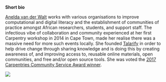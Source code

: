 **Short bio**

[Anelda van der Walt](https://twitter.com/aneldavdw) works with various organisations to improve computational and digital literacy and the establishment of communities of practice amongst African researchers, students, and support staff. The infectious vibe of collaboration and community experienced at her first Carpentry workshop in 2014 in Cape Town, made her realise there was a massive need for more such events locally. She founded [Talarify](http://www.talarify.co.za/) in order to help drive change through sharing knowledge and is doing this by creating awareness of, and improving access to, reusable online materials, open communities, and free and/or open source tools. She was voted the [2017 Carpentries Community Service Award winner](http://www.datacarpentry.org/blog/csa-award-avdw/).

![](https://github.com/carpentries/carpentrycon/blob/master/ShortBio/profile_picture/AneldaVdWalt.jpg)
